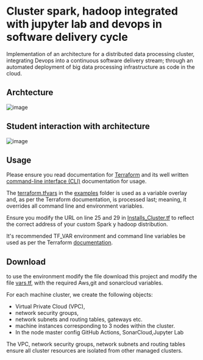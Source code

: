 # Cluster spark, hadoop integrated with jupyter lab and devops in software delivery cycle
Implementation of an architecture for a distributed data processing cluster, integrating Devops into a continuous software delivery stream; through an automated deployment of big data processing infrastructure as code in the cloud.
## Archtecture
![image](https://user-images.githubusercontent.com/72947118/205776726-6d9d96c9-5c04-44b1-8bf5-dfe605d8d477.png)

## Student interaction with architecture
![image](https://user-images.githubusercontent.com/72947118/205776817-5e31ce91-b6cb-4e4d-8040-71222e79bae6.png)


## Usage

Please ensure you read documentation for [Terraform](https://terraform.io/docs/) and its well written [command-line interface (CLI)](https://terraform.io/docs/commands/index.html) documentation for usage.

The [terraform.tfvars](https://www.terraform.io/intro/getting-started/variables.html) in the [examples](examples/terraform.tfvars) folder is used as a variable overlay and, as per the Terraform documentation, is processed last; meaning, it overrides all command line and environment variables.  

Ensure you modify the URL on line 25 and 29 in [Installs_Cluster.tf](Installs_Cluster.tf) to reflect the correct address of your custom Spark y hadoop distribution.

It's recommended TF_VAR environment and command line variables be used as per the Terraform [documentation](https://www.terraform.io/docs/configuration/variables.html).
## Download
to use the environment modify the file download this project and modify the file [vars.tf](vars.tf), with the required Aws,git and sonarcloud variables.

For each machine cluster, we create the following objects:

* Virtual Private Cloud (VPC), 
* network security groups, 
* network subnets and routing tables, gateways etc.
* machine instances corresponding to 3 nodes within the cluster. 
* In the node master config GitHub Actions, SonarCloud,Jupyter Lab

The VPC, network security groups, network subnets and routing tables ensure all cluster resources are isolated from other managed clusters.

